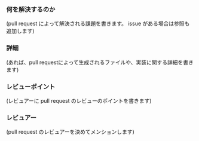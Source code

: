 ### 何を解決するのか

(pull request によって解決される課題を書きます。 issue がある場合は参照も追加します)

### 詳細

(あれば、pull requestによって生成されるファイルや、実装に関する詳細を書きます)

### レビューポイント

(レビュアーに pull request のレビューのポイントを書きます)

### レビュアー

(pull request のレビュアーを決めてメンションします)
